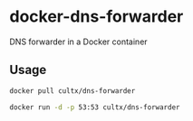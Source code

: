 # docker-dns-forwarder
DNS forwarder in a Docker container

## Usage
```bash
docker pull cultx/dns-forwarder

docker run -d -p 53:53 cultx/dns-forwarder
```
